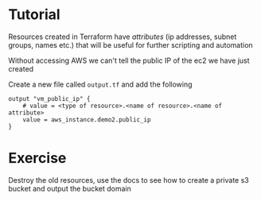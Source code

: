 # Tutorial 

Resources created in Terraform have *attributes* (ip addresses, subnet groups, names etc.) that will be useful for further scripting and automation

Without accessing AWS we can't tell the public IP of the ec2 we have just created

Create a new file called `output.tf` and add the following
```t
output "vm_public_ip" {
    # value = <type of resource>.<name of resource>.<name of attribute>
    value = aws_instance.demo2.public_ip
}

```

# Exercise 
Destroy the old resources, use the docs to see how to create a private s3 bucket and output the bucket domain
